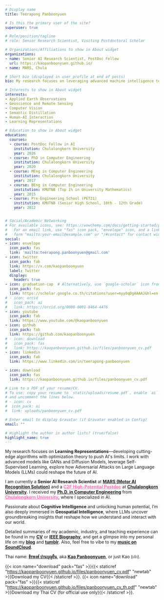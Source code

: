 ```yaml
---
# Display name
title: Teerapong Panboonyuen

# Is this the primary user of the site?
superuser: true

# Role/position/tagline
# role: Senior Research Scientist, Visiting Postdoctoral Scholar

# Organizations/Affiliations to show in About widget
organizations: 
- name: Senior AI Research Scientist, PostDoc Fellow
  url: https://kaopanboonyuen.github.io/
- name: MARS, Chula

# Short bio (displayed in user profile at end of posts)
bio: My research focuses on leveraging advanced machine intelligence techniques, specifically computer vision, to enhance semantic understanding, learning representations, visual recognition, and geospatial data interpretation.

# Interests to show in About widget
interests:
- Applied Earth Observations
- Geoscience and Remote Sensing
- Computer Vision
- Semantic Distillation
- Human-AI Interaction
- Learning Representations

# Education to show in About widget
education:
  courses:
  - course: PostDoc Fellow in AI
    institution: Chulalongkorn University
    year: 2026
  - course: PhD in Computer Engineering
    institution: Chulalongkorn University
    year: 2020
  - course: MEng in Computer Engineering
    institution: Chulalongkorn University
    year: 2017
  - course: BEng in Computer Engineering
    institution: KMUTNB (Top 1% in University Mathematics)
    year: 2015
  - course: Pre-Engineering School (PET21)
    institution: KMUTNB (Senior High School, 10th - 12th Grade)
    year: 2012


# Social/Academic Networking
# For available icons, see: https://wowchemy.com/docs/getting-started/page-builder/#icons
#   For an email link, use "fas" icon pack, "envelope" icon, and a link in the
#   form "mailto:your-email@example.com" or "/#contact" for contact widget.
social:
- icon: envelope
  icon_pack: fas
  link: 'mailto:teerapong.panboonyuen@gmail.com'
- icon: twitter
  icon_pack: fab
  link: https://x.com/kaopanboonyuen
  label: Twitter
  display:
    header: true
- icon: graduation-cap  # Alternatively, use `google-scholar` icon from `ai` icon pack
  icon_pack: fas
  link: https://scholar.google.co.th/citations?user=myy0qDgAAAAJ&hl=en
# - icon: orcid
#   icon_pack: ai
#   link: https://orcid.org/0000-0001-8464-4476
- icon: youtube
  icon_pack: fab
  link: https://www.youtube.com/@kaopanboonyuen
- icon: github
  icon_pack: fab
  link: https://github.com/kaopanboonyuen
# - icon: download
#   icon_pack: fas
#   link: https://kaopanboonyuen.github.io/files/panboonyuen_cv.pdf
- icon: linkedin
  icon_pack: fab
  link: https://www.linkedin.com/in/teerapong-panboonyuen

- icon: download
  icon_pack: fas
  link: https://kaopanboonyuen.github.io/files/panboonyuen_cv.pdf

# Link to a PDF of your resume/CV.
# To use: copy your resume to `static/uploads/resume.pdf`, enable `ai` icons in `params.toml`, 
# and uncomment the lines below.
# - icon: cv
#  icon_pack: ai
#  link: uploads/panboonyuen_cv.pdf

# Enter email to display Gravatar (if Gravatar enabled in Config)
email: ""

# Highlight the author in author lists? (true/false)
highlight_name: true
---
```

My research focuses on **Learning Representations**—developing cutting-edge algorithms with optimization theory to push AI's limits. I work with advanced models like GANs and Diffusion Models, leverage Self-Supervised Learning, explore how Adversarial Attacks on Large Language Models (LLMs) could reshape the future of AI.
<!-- My research focuses on **Learning Representations**, developing advanced algorithms based on optimization theory to push the boundaries of AI. I work with models like GANs and Diffusion Models, leverage Self-Supervised Learning, and explore Adversarial Attacks on Large Language Models (LLMs) to redefine AI's potential. -->

I am currently a **Senior AI Research Scientist** at [**MARS (Motor AI Recognition Solution)**](https://www.marssolution.io/) and a <a href="https://kaopanboonyuen.github.io/files/scholarship/Website_Announcement_Postdoc_May_2025.pdf" style="color:#FF69B4;" target="_blank">**C2F High-Potential Postdoc**</a> at [**Chulalongkorn University**](https://www.chula.ac.th/en/). I received my [**Ph.D. in Computer Engineering**](https://www.cp.eng.chula.ac.th/en/prospective/graduate/phd-computerengineering/) from <a href="https://www.chula.ac.th/en/" style="color:#FF69B4;" target="_blank">**Chulalongkorn University**</a>, where I specialized in AI.

<!-- My passion is focused on **Cognitive Intelligence** to unlock human potential. I am keenly interested in **Remote Sensing**, where LLMs reveals transformative insights and redefines how we perceive and interact with our environment. -->

Passionate about **Cognitive Intelligence** and unlocking human potential, I’m also deeply immersed in **Geospatial Intelligence**, where LLMs uncover groundbreaking insights that reshape how we understand and interact with our world.

Detailed summaries of my academic, industry, and teaching experience can be found in my [**CV**](https://kaopanboonyuen.github.io/files/panboonyuen_cv.pdf) or [**IEEE Biography**](https://kaopanboonyuen.github.io/files/IEEE/IEEE_Biography_Panboonyuen_01.pdf), and get a glimpse into my personal life on my [**blog**](https://kaopanboonyuen.wordpress.com/) and [**tumblr**](https://kaopanboonyuen.tumblr.com/). Also, feel free to vibe to my [**music on SoundCloud**](https://soundcloud.com/kaopanboonyuen).

Thai name: [**ธีรพงศ์ ปานบุญยืน**](https://kaopanboonyuen.github.io/kaopanboonyuen/), aka [**Kao Panboonyuen**](https://kaopanboonyuen.wordpress.com/), or just Kao (เก้า).

{{< icon name="download" pack="fas" >}}{{< staticref "https://kaopanboonyuen.github.io/files/panboonyuen_cv.pdf" "newtab" >}}Download my CV{{< /staticref >}}.  {{< icon name="download" pack="fas" >}}{{< staticref "https://kaopanboonyuen.github.io/files/panboonyuen_cv_th.pdf" "newtab" >}}Download my Thai CV (for official use only){{< /staticref >}}.  



<!-- {{< icon name="download" pack="fas" >}}{{< staticref "https://kaopanboonyuen.github.io/files/panboonyuen_cv_Thai.pdf" "newtab" >}}Download my Thai CV{{< /staticref >}}. -->

<!-- 
{{< icon name="download" pack="fas" >}}{{< staticref "uploads/panboonyuen_cv_Thai.pdf" "newtab" >}}Download my Thai CV{{< /staticref >}}. -->
